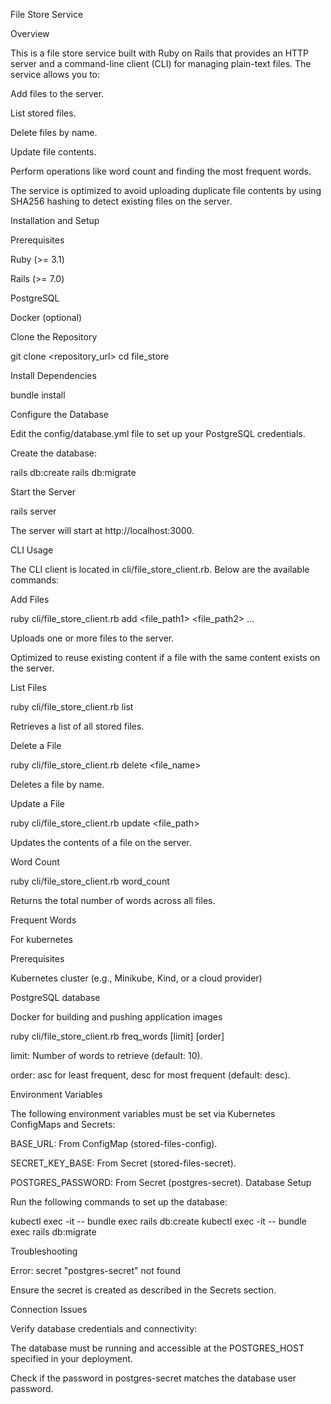 File Store Service

Overview

This is a file store service built with Ruby on Rails that provides an HTTP server and a command-line client (CLI) for managing plain-text files. The service allows you to:

Add files to the server.

List stored files.

Delete files by name.

Update file contents.

Perform operations like word count and finding the most frequent words.

The service is optimized to avoid uploading duplicate file contents by using SHA256 hashing to detect existing files on the server.

Installation and Setup

Prerequisites

Ruby (>= 3.1)

Rails (>= 7.0)

PostgreSQL

Docker (optional)

Clone the Repository

git clone <repository_url>
cd file_store

Install Dependencies

bundle install

Configure the Database

Edit the config/database.yml file to set up your PostgreSQL credentials.

Create the database:

rails db:create
rails db:migrate

Start the Server

rails server

The server will start at http://localhost:3000.

CLI Usage

The CLI client is located in cli/file_store_client.rb. Below are the available commands:

Add Files

ruby cli/file_store_client.rb add <file_path1> <file_path2> ...

Uploads one or more files to the server.

Optimized to reuse existing content if a file with the same content exists on the server.

List Files

ruby cli/file_store_client.rb list

Retrieves a list of all stored files.

Delete a File

ruby cli/file_store_client.rb delete <file_name>

Deletes a file by name.

Update a File

ruby cli/file_store_client.rb update <file_path>

Updates the contents of a file on the server.

Word Count

ruby cli/file_store_client.rb word_count

Returns the total number of words across all files.

Frequent Words

For kubernetes

Prerequisites

Kubernetes cluster (e.g., Minikube, Kind, or a cloud provider)

PostgreSQL database

Docker for building and pushing application images

ruby cli/file_store_client.rb freq_words [limit] [order]

limit: Number of words to retrieve (default: 10).

order: asc for least frequent, desc for most frequent (default: desc).

Environment Variables

The following environment variables must be set via Kubernetes ConfigMaps and Secrets:

BASE_URL: From ConfigMap (stored-files-config).

SECRET_KEY_BASE: From Secret (stored-files-secret).

POSTGRES_PASSWORD: From Secret (postgres-secret).
Database Setup

Run the following commands to set up the database:

kubectl exec -it <pod-name> -- bundle exec rails db:create
kubectl exec -it <pod-name> -- bundle exec rails db:migrate

Troubleshooting

Error: secret "postgres-secret" not found

Ensure the secret is created as described in the Secrets section.

Connection Issues

Verify database credentials and connectivity:

The database must be running and accessible at the POSTGRES_HOST specified in your deployment.

Check if the password in postgres-secret matches the database user password.

